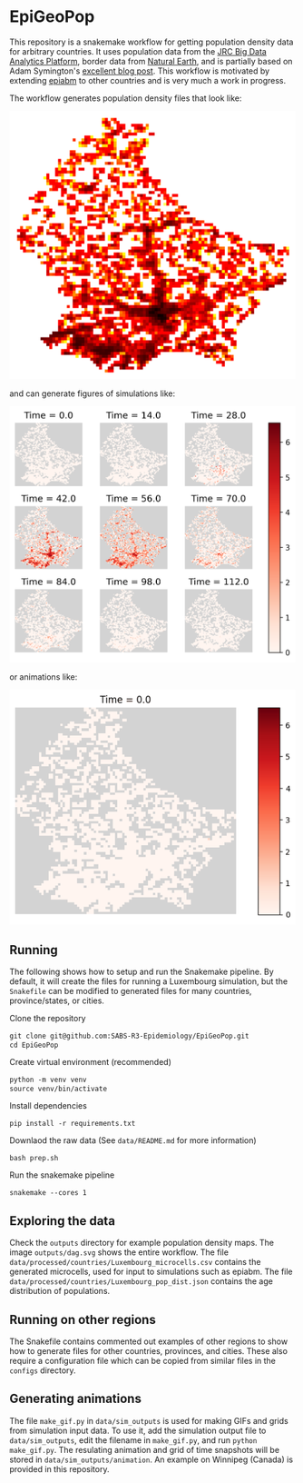 # EpiGeoPop

This repository is a snakemake workflow for getting population density data for arbitrary countries.
It uses population data from the [JRC Big Data Analytics Platform](https://jeodpp.jrc.ec.europa.eu/ftp/jrc-opendata/GHSL/GHS_POP_MT_GLOBE_R2019A/GHS_POP_E2015_GLOBE_R2019A_4326_30ss/V1-0/), border data from [Natural Earth](https://www.naturalearthdata.com/downloads/10m-cultural-vectors/), and is partially based on Adam Symington's [excellent blog post](https://towardsdatascience.com/creating-beautiful-population-density-maps-with-python-fcdd84035e06).
This workflow is motivated by extending [epiabm](https://github.com/SABS-R3-Epidemiology/epiabm) to other countries and is very much a work in progress.

The workflow generates population density files that look like:

![Luxembourg heatmap](./example_figures/luxembourg_pop.png)

and can generate figures of simulations like:

![Luxembourg time grid](./example_figures/population_output_simulation_1_grid.png)

or animations like:

![Luxembourg time animation](./example_figures/population_output_simulation_1.gif)

## Running

The following shows how to setup and run the Snakemake pipeline.
By default, it will create the files for running a Luxembourg simulation, but the `Snakefile` can be modified to generated files for many countries, province/states, or cities.

Clone the repository

```
git clone git@github.com:SABS-R3-Epidemiology/EpiGeoPop.git
cd EpiGeoPop
```

Create virtual environment (recommended)

```
python -m venv venv
source venv/bin/activate
```

Install dependencies

```
pip install -r requirements.txt
```

Downlaod the raw data (See `data/README.md` for more information)

```
bash prep.sh
```

Run the snakemake pipeline

```
snakemake --cores 1
```

## Exploring the data

Check the `outputs` directory for example population density maps.
The image `outputs/dag.svg` shows the entire workflow.
The file `data/processed/countries/Luxembourg_microcells.csv` contains the generated microcells, used for input to simulations such as epiabm.
The file `data/processed/countries/Luxembourg_pop_dist.json` contains the age distribution of populations.

## Running on other regions

The Snakefile contains commented out examples of other regions to show how to generate files for other countries, provinces, and cities.
These also require a configuration file which can be copied from similar files in the `configs` directory.

## Generating animations

The file `make_gif.py` in `data/sim_outputs` is used for making GIFs and grids from simulation input data.
To use it, add the simulation output file to `data/sim_outputs`, edit the filename in `make_gif.py`, and run `python make_gif.py`.
The resulating animation and grid of time snapshots will be stored in `data/sim_outputs/animation`.
An example on Winnipeg (Canada) is provided in this repository.
